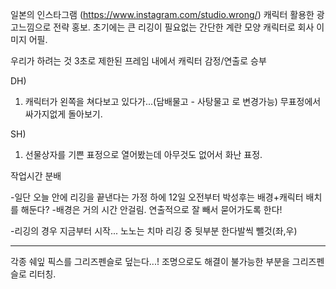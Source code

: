 일본의 인스타그램 (https://www.instagram.com/studio.wrong/)
캐릭터 활용한 광고느낌으로 전략 홍보.
초기에는 큰 리깅이 필요없는 간단한 계란 모양 캐릭터로 회사 이미지 어필.

우리가 하려는 것
3초로 제한된 프레임 내에서 캐릭터 감정/연출로 승부

DH) 
1. 캐릭터가 왼쪽을 쳐다보고 있다가...(담배물고 - 사탕물고 로 변경가능) 무표정에서 싸가지없게 돌아보기.

SH)
1. 선물상자를 기쁜 표정으로 열어봤는데 아무것도 없어서 화난 표정.


작업시간 분배

-일단 오늘 안에 리깅을 끝낸다는 가정 하에 12일 오전부터 박성후는 배경+캐릭터 배치를 해둔다?
-배경은 거의 시간 안걸림. 연출적으로 잘 빼서 묻어가도록 한다!

-리깅의 경우 지금부터 시작...
노노는 치마 리깅 중 뒷부분 한다발씩 뺄것(좌,우)

-------------------------------------------------------------------


각종 쉐잎 픽스를 그리즈펜슬로 덮는다...!
조명으로도 해결이 불가능한 부분을 그리즈펜슬로 리터칭.

